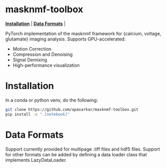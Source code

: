 # masknmf-toolbox


[**Installation**](https://github.com/apasarkar/masknmf-toolbox#Installation) |
[**Data Formats**](https://github.com/apasarkar/masknmf-toolbox#examples) |

PyTorch implementation of the masknmf framework for {calcium, voltage, glutamate} imaging analysis. Supports GPU-accelerated:
- Motion Correction
- Compression and Denoising
- Signal Demixing
- High-performance visualization

# Installation

In a conda or python venv, do the following:
```bash
git clone https://github.com/apasarkar/masknmf-toolbox.git
pip install -e ".[notebook]"
```

# Data Formats
Support currently provided for multipage .tiff files and hdf5 files. Support for other formats can be added by defining a 
data loader class that implements LazyDataLoader. 